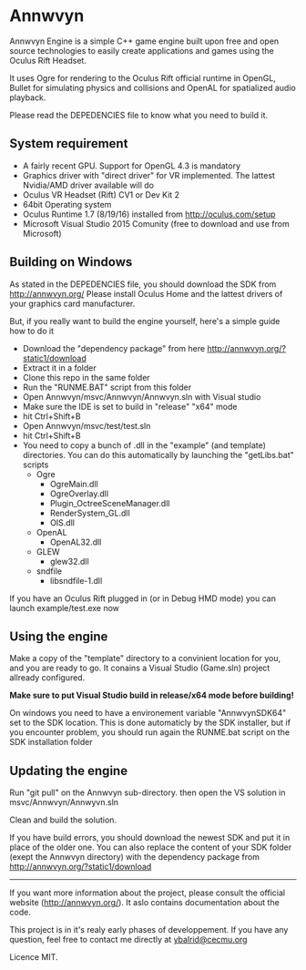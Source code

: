 Annwvyn
=======

Annwvyn Engine is a simple C++ game engine built upon free and open source technologies to easily create applications and games using the Oculus Rift Headset.

It uses Ogre for rendering to the Oculus Rift official runtime in OpenGL, Bullet for simulating physics and collisions and OpenAL for spatialized audio playback.

Please read the DEPEDENCIES file to know what you need to build it.


System requirement
----------------

 - A fairly recent GPU. Support for OpenGL 4.3 is mandatory
 - Graphics driver with "direct driver" for VR implemented. The lattest Nvidia/AMD driver available will do
 - Oculus VR Headset (Rift) CV1 or Dev Kit 2 
 - 64bit Operating system
 - Oculus Runtime 1.7 (8/19/16) installed from http://oculus.com/setup
 - Microsoft Visual Studio 2015 Comunity (free to download and use from Microsoft)

Building on Windows
-------------------

As stated in the DEPEDENCIES file, you should download the SDK from http://annwvyn.org/
Please install Oculus Home and the lattest drivers of your graphics card manufacturer.

But, if you really want to build the engine yourself, here's a simple guide how to do it

- Download the "dependency package" from here http://annwvyn.org/?static1/download
- Extract it in a folder
- Clone this repo in the same folder
- Run the "RUNME.BAT" script from this folder
- Open Annwvyn/msvc/Annwvyn/Annwvyn.sln with Visual studio
- Make sure the IDE is set to build in "release" "x64" mode
- hit Ctrl+Shift+B
- Open Annwvyn/msvc/test/test.sln
- hit Ctrl+Shift+B
- You need to copy a bunch of .dll in the "example" (and template) directories. You can do this automatically by launching the "getLibs.bat" scripts
    - Ogre  
        - OgreMain.dll
        - OgreOverlay.dll  
        - Plugin_OctreeSceneManager.dll
        - RenderSystem_GL.dll
        - OIS.dll
    - OpenAL
        - OpenAL32.dll
    - GLEW
        - glew32.dll        
    - sndfile
        - libsndfile-1.dll          

If you have an Oculus Rift plugged in (or in Debug HMD mode) you can launch example/test.exe now


Using the engine
----------------

Make a copy of the "template" directory to a convinient location for you, and you are ready to go. It conains a Visual Studio (Game.sln) project allready configured.

**Make sure to put Visual Studio build in release/x64 mode before building!**

On windows you need to have a environement variable "AnnwvynSDK64" set to the SDK location. This is done automaticly by the SDK installer, but if you encounter problem, you should run again the RUNME.bat script on the SDK installation folder


Updating the engine
-------------------

Run "git pull" on the Annwvyn sub-directory. then open the VS solution in msvc/Annwvyn/Annwyvn.sln

Clean and build the solution.

If you have build errors, you should download the newest SDK and put it in place of the older one. You can also replace the content of your SDK folder (exept the Annwvyn directory) with the dependency package from http://annwvyn.org/?static1/download

______

If you want more information about the project, please consult the official website (http://annwvyn.org/). It aslo contains documentation about the code.

This project is in it's realy early phases of developpement. If you have any question, feel free to contact me directly at ybalrid@cecmu.org 

Licence MIT.
